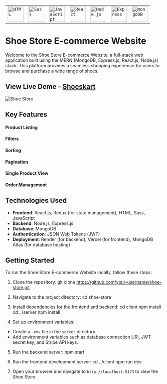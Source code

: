 <div align="center">
	<table>
		<tr>
			<td><code><img width="50" src="https://user-images.githubusercontent.com/25181517/192158954-f88b5814-d510-4564-b285-dff7d6400dad.png" alt="HTML" title="HTML"/></code></td>
			<td><code><img width="50" src="https://user-images.githubusercontent.com/25181517/192158956-48192682-23d5-4bfc-9dfb-6511ade346bc.png" alt="Sass" title="Sass"/></code></td>
			<td><code><img width="50" src="https://user-images.githubusercontent.com/25181517/117447155-6a868a00-af3d-11eb-9cfe-245df15c9f3f.png" alt="JavaScript" title="JavaScript"/></code></td>
			<td><code><img width="50" src="https://user-images.githubusercontent.com/25181517/183897015-94a058a6-b86e-4e42-a37f-bf92061753e5.png" alt="React" title="React"/></code></td>
			<td><code><img width="50" src="https://user-images.githubusercontent.com/25181517/183568594-85e280a7-0d7e-4d1a-9028-c8c2209e073c.png" alt="Node.js" title="Node.js"/></code></td>
			<td><code><img width="50" src="https://user-images.githubusercontent.com/25181517/183859966-a3462d8d-1bc7-4880-b353-e2cbed900ed6.png" alt="Express" title="Express"/></code></td>
			<td><code><img width="50" src="https://user-images.githubusercontent.com/25181517/182884177-d48a8579-2cd0-447a-b9a6-ffc7cb02560e.png" alt="mongoDB" title="mongoDB"/></code></td>
		</tr>
	</table>
</div>

# Shoe Store E-commerce Website

Welcome to the Shoe Store E-commerce Website, a full-stack web application built using the MERN (MongoDB, Express.js, React.js, Node.js) stack. This platform provides a seamless shopping experience for users to browse and purchase a wide range of shoes.
## View Live Deme - [Shoeskart](client-pearl-three.vercel.app)
![Shoe Store](screenshot-homepage.png)

## Key Features

#### Product Listing
#### Filters
#### Sorting
#### Pagination
#### Single Product View
#### Order Management

## Technologies Used

- **Frontend**: React.js, Redux (for state management), HTML, Sass, JavaScript
- **Backend**: Node.js, Express.js
- **Database**: MongoDB
- **Authentication**: JSON Web Tokens (JWT)
- **Deployment**: Render (for backend), Vercel (for frontend), MongoDB Atlas (for database hosting)

## Getting Started

To run the Shoe Store E-commerce Website locally, follow these steps:

1. Clone the repository:
   git clone https://github.com/your-username/shoe-store.git

3. Navigate to the project directory:
   cd shoe-store

4. Install dependencies for the frontend and backend:
  cd client
  npm install
  cd ../server
  npm install

4. Set up environment variables:
- Create a `.env` file in the `server` directory.
- Add environment variables such as database connection URI, JWT secret key, and Stripe API keys.

5. Run the backend server:
  npm start

6. Run the frontend development server:
  cd ../client
  npm run dev


7. Open your browser and navigate to `http://localhost:5173` to view the Shoe Store
